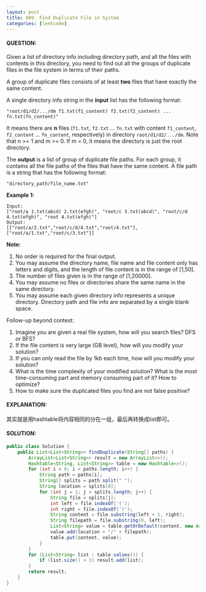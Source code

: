 ```yaml
---
layout: post
title: 609. Find Duplicate File in System
categories: [leetcode]
---
```


#### QUESTION:

Given a list of directory info including directory path, and all the files with contents in this directory, you need to find out all the groups of duplicate files in the file system in terms of their paths.

A group of duplicate files consists of at least **two** files that have exactly the same content.

A single directory info string in the **input** list has the following format:

`"root/d1/d2/.../dm f1.txt(f1_content) f2.txt(f2_content) ... fn.txt(fn_content)"`

It means there are **n** files (`f1.txt`, `f2.txt` ... `fn.txt` with content `f1_content`, `f2_content` ... `fn_content`, respectively) in directory `root/d1/d2/.../dm`. Note that n >= 1 and m >= 0. If m = 0, it means the directory is just the root directory.

The **output** is a list of group of duplicate file paths. For each group, it contains all the file paths of the files that have the same content. A file path is a string that has the following format:

`"directory_path/file_name.txt"`

**Example 1:**

```
Input:
["root/a 1.txt(abcd) 2.txt(efgh)", "root/c 3.txt(abcd)", "root/c/d 4.txt(efgh)", "root 4.txt(efgh)"]
Output:  
[["root/a/2.txt","root/c/d/4.txt","root/4.txt"],["root/a/1.txt","root/c/3.txt"]]

```

**Note:**

1. No order is required for the final output.
2. You may assume the directory name, file name and file content only has letters and digits, and the length of file content is in the range of [1,50].
3. The number of files given is in the range of [1,20000].
4. You may assume no files or directories share the same name in the same directory.
5. You may assume each given directory info represents a unique directory. Directory path and file info are separated by a single blank space.

Follow-up beyond contest:

1. Imagine you are given a real file system, how will you search files? DFS or BFS?
2. If the file content is very large (GB level), how will you modify your solution?
3. If you can only read the file by 1kb each time, how will you modify your solution?
4. What is the time complexity of your modified solution? What is the most time-consuming part and memory consuming part of it? How to optimize?
5. How to make sure the duplicated files you find are not false positive?

#### EXPLANATION:

其实就是用hashtable将内容相同的分在一组，最后再转换成list即可。

#### SOLUTION:

```java
public class Solution {
    public List<List<String>> findDuplicate(String[] paths) {
        ArrayList<List<String>> result = new ArrayList<>();
        Hashtable<String, List<String>> table = new Hashtable<>();
        for (int i = 0; i < paths.length; i++) {
            String path = paths[i];
            String[] splits = path.split(" ");
            String location = splits[0];
            for (int j = 1; j < splits.length; j++) {
                String file = splits[j];
                int left = file.indexOf('(');
                int right = file.indexOf(')');
                String content = file.substring(left + 1, right);
                String filepath = file.substring(0, left);
                List<String> value = table.getOrDefault(content, new ArrayList<>());
                value.add(location + "/" + filepath);
                table.put(content, value);
            }
        }
        for (List<String> list : table.values()) {
            if (list.size() > 1) result.add(list);
        }
        return result;
    }
}
```

